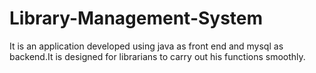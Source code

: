 # Library-Management-System
It is an application developed using java as front end and  mysql as backend.It is designed for librarians to carry out his functions smoothly.
